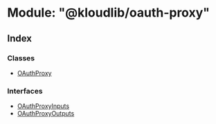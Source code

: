 
# Module: "@kloudlib/oauth-proxy"

## Index

### Classes

* [OAuthProxy](../classes/__kloudlib_oauth_proxy_.oauthproxy.md)

### Interfaces

* [OAuthProxyInputs](../interfaces/__kloudlib_oauth_proxy_.oauthproxyinputs.md)
* [OAuthProxyOutputs](../interfaces/__kloudlib_oauth_proxy_.oauthproxyoutputs.md)
